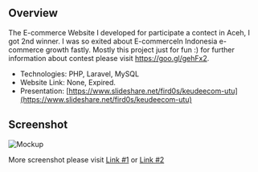 ## Overview

The E-commerce Website I developed for participate a contect in Aceh, I got 2nd winner. I was so exited about E-commerceIn Indonesia e-commerce growth fastly. Mostly this project just for fun :) for further information about contest please visit https://goo.gl/gehFx2. 

* Technologies: PHP, Laravel, MySQL
* Website Link: None, Expired.
* Presentation: [https://www.slideshare.net/fird0s/keudeecom-utu](https://www.slideshare.net/fird0s/keudeecom-utu)

## Screenshot

![Mockup](https://i.imgur.com/zxk0VPk.jpg) 

More screenshot please visit [Link #1](https://imgur.com/a/FtvDN) or [Link #2](https://drive.google.com/drive/folders/0ByptNYXmX2mVMkFzSWlyUFVWbTg?usp=sharing)

